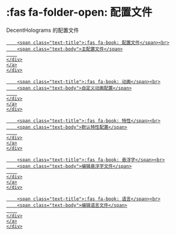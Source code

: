 # :fas fa-folder-open: 配置文件
DecentHolograms 的配置文件

<div class="grid-container">
  <div class="item1-1">
    <div class="card">
    <a href="./#/general.configuration.config">
    <div class="card-details">
        
        <span class="text-title">:fas fa-book: 配置文件</span><br>
        <span class="text-body">主配置文件</span>
        
    </div>
    </a>
    </div>
  </div>

  <div class="item1-2">
    <div class="card">
    <a href="./#/general.configuration.animation">
    <div class="card-details">
        
        <span class="text-title">:fas fa-book: 动画</span><br>
        <span class="text-body">自定义动画配置</span>
        
    </div>
    </a>
    </div>
  </div>

  <div class="item2-1">
    <div class="card">
    <a href="./#/general.configuration.features">
    <div class="card-details">
        
        <span class="text-title">:fas fa-book: 特性</span><br>
        <span class="text-body">默认特性配置</span>
        
    </div>
    </a>
    </div>
  </div>

  <div class="item2-2">
    <div class="card">
    <a href="./#/general.configuration.hologram">
    <div class="card-details">
        
        <span class="text-title">:fas fa-book: 悬浮字</span><br>
        <span class="text-body">编辑悬浮字文件</span>
        
    </div>
    </a>
    </div>
  </div>

  <div class="item3-1">
    <div class="card">
    <a href="./#/general.configuration.lang">
    <div class="card-details">
        
        <span class="text-title">:fas fa-book: 语言</span><br>
        <span class="text-body">编辑语言文件</span>
        
    </div>
    </a>
    </div>
  </div>
</div>